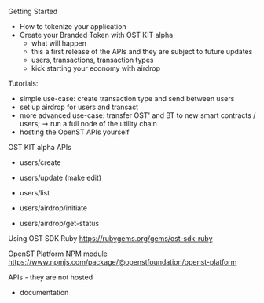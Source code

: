 Getting Started
- How to tokenize your application
- Create your Branded Token with OST KIT alpha
  - what will happen
  - this a first release of the APIs and they are subject to future updates
  - users, transactions, transaction types
  - kick starting your economy with airdrop

Tutorials: 
- simple use-case: create transaction type and send between users
- set up airdrop for users and transact
- more advanced use-case: transfer OST' and BT to new smart contracts / users;
   -> run a full node of the utility chain
- hosting the OpenST APIs yourself


OST KIT alpha APIs

- users/create

- users/update (make edit)
- users/list

- users/airdrop/initiate
- users/airdrop/get-status


Using OST SDK Ruby
https://rubygems.org/gems/ost-sdk-ruby

OpenST Platform NPM module 
https://www.npmjs.com/package/@openstfoundation/openst-platform

APIs - they are not hosted
- documentation


